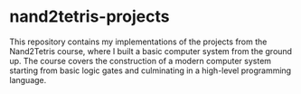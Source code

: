 # nand2tetris-projects
This repository contains my implementations of the projects from the Nand2Tetris course, where I built a basic computer system from the ground up. The course covers the construction of a modern computer system starting from basic logic gates and culminating in a high-level programming language.

